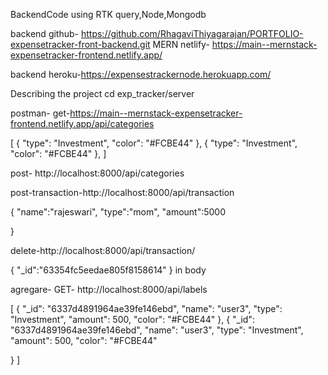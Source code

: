 BackendCode using RTK query,Node,Mongodb 

backend github- https://github.com/RhagaviThiyagarajan/PORTFOLIO-expensetracker-front-backend.git 
MERN netlify- https://main--mernstack-expensetracker-frontend.netlify.app/

backend heroku-https://expensestrackernode.herokuapp.com/

Describing the project cd exp_tracker/server

postman- get-https://main--mernstack-expensetracker-frontend.netlify.app/api/categories

[ { "type": "Investment", "color": "#FCBE44" }, { "type": "Investment", "color": "#FCBE44" }, ]

post- http://localhost:8000/api/categories

post-transaction-http://localhost:8000/api/transaction

{ "name":"rajeswari", "type":"mom", "amount":5000

}

delete-http://localhost:8000/api/transaction/

{ "_id":"63354fc5eedae805f8158614" } in body

agregare- GET- http://localhost:8000/api/labels

[ { "_id": "6337d4891964ae39fe146ebd", "name": "user3", "type": "Investment", "amount": 500, "color": "#FCBE44" }, { "_id": "6337d4891964ae39fe146ebd", "name": "user3", "type": "Investment", "amount": 500, "color": "#FCBE44"

} ]



 

